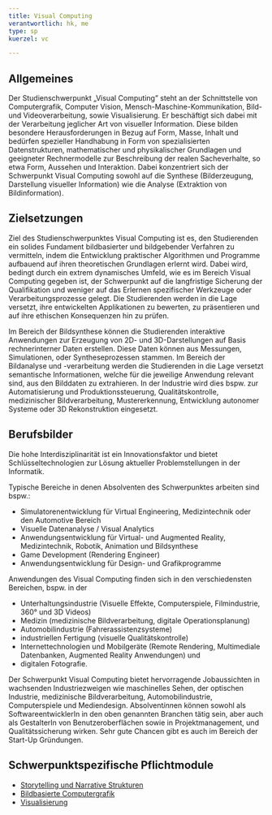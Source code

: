 ```yaml
---
title: Visual Computing
verantwortlich: hk, me
type: sp
kuerzel: vc

---
```


## Allgemeines

Der Studienschwerpunkt „Visual Computing” steht an der Schnittstelle von Computergrafik, Computer Vision, Mensch-Maschine-Kommunikation, Bild- und Videoverarbeitung, sowie Visualisierung. Er beschäftigt sich dabei mit der Verarbeitung jeglicher Art von visueller Information. Diese bilden besondere Herausforderungen in Bezug auf Form, Masse, Inhalt und bedürfen spezieller Handhabung in Form von spezialisierten Datenstrukturen, mathematischer und physikalischer Grundlagen und geeigneter Rechnermodelle zur Beschreibung der realen Sacheverhalte, so etwa Form, Aussehen und Interaktion. Dabei konzentriert sich der Schwerpunkt Visual Computing sowohl auf die Synthese (Bilderzeugung, Darstellung visueller Information) wie die Analyse (Extraktion von Bildinformation).


## Zielsetzungen

Ziel des Studienschwerpunktes Visual Computing ist es, den Studierenden ein solides Fundament bildbasierter und bildgebender Verfahren zu vermitteln, indem die Entwicklung praktischer Algorithmen und Programme aufbauend auf ihren theoretischen Grundlagen erlernt wird. Dabei wird, bedingt durch ein extrem dynamisches Umfeld, wie es im Bereich Visual Computing gegeben ist, der Schwerpunkt auf die langfristige Sicherung der Qualifikation und weniger auf das Erlernen spezifischer Werkzeuge oder Verarbeitungsprozesse gelegt.
Die Studierenden werden in die Lage versetzt, ihre entwickelten Applikationen zu bewerten, zu präsentieren und auf ihre ethischen Konsequenzen hin zu prüfen.

Im Bereich der Bildsynthese können die Studierenden interaktive Anwendungen zur Erzeugung von 2D- und 3D-Darstellungen auf Basis rechnerinterner Daten erstellen. Diese Daten können aus Messungen, Simulationen, oder Syntheseprozessen stammen.
Im Bereich der Bildanalyse und -verarbeitung werden die Studierenden in die Lage versetzt semantische Informationen, welche für die jeweilige Anwendung relevant sind, aus den Bilddaten zu extrahieren. In der Industrie wird dies bspw. zur Automatisierung und Produktionssteuerung, Qualitätskontrolle, medizinischer Bildverarbeitung, Mustererkennung, Entwicklung autonomer Systeme oder 3D Rekonstruktion eingesetzt.


## Berufsbilder

Die hohe Interdisziplinarität ist ein Innovationsfaktor und bietet Schlüsseltechnologien zur Lösung aktueller Problemstellungen in der Informatik.

Typische Bereiche in denen Absolventen des Schwerpunktes arbeiten sind bspw.:
- Simulatorenentwicklung für Virtual Engineering, Medizintechnik oder den Automotive Bereich
- Visuelle Datenanalyse / Visual Analytics 
- Anwendungsentwicklung für Virtual- und Augmented Reality, Medizintechnik, Robotik, Animation und Bildsynthese
- Game Development (Rendering Engineer)
- Anwendungsentwicklung für Design- und Grafikprogramme

Anwendungen des Visual Computing finden sich in den verschiedensten Bereichen, bspw. in der
- Unterhaltungsindustrie (Visuelle Effekte, Computerspiele, Filmindustrie, 360° und 3D Videos)
- Medizin (medizinische Bildverarbeitung, digitale Operationsplanung)
- Automobilindustrie (Fahrerassistenzsysteme)
- industriellen Fertigung (visuelle Qualitätskontrolle)
- Internettechnologien und Mobilgeräte (Remote Rendering, Multimediale Datenbanken, Augmented Reality Anwendungen) und 
- digitalen Fotografie.

Der Schwerpunkt Visual Computing bietet hervorragende Jobaussichten in wachsenden Industriezweigen wie maschinelles Sehen, der optischen Industrie, medizinische Bildverarbeitung, Automobilindustrie, Computerspiele und Mediendesign.
Absolvent*inn*en können sowohl als SoftwareentwicklerIn in den oben genannten Branchen tätig sein, aber auch als GestalterIn von Benutzeroberflächen sowie in Projektmanagement, und Qualitätssicherung wirken. Sehr gute Chancen gibt es auch im Bereich der Start-Up Gründungen.


## Schwerpunktspezifische Pflichtmodule
- [Storytelling und Narrative Strukturen](/mi-2017/modulbeschreibungen-master/MA_VC_Modul_Storytelling)
- [Bildbasierte Computergrafik](/mi-2017/modulbeschreibungen-master/MA_VC_Modul_BildbasierteComputergrafik)
- [Visualisierung](/mi-2017/modulbeschreibungen-master/MA_VC_Modul_Visualisierung)
